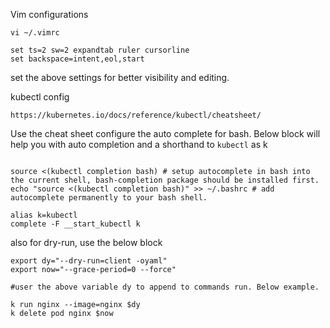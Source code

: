 Vim configurations 

```shell
vi ~/.vimrc 

set ts=2 sw=2 expandtab ruler cursorline
set backspace=intent,eol,start

```

set the above settings for better visibility and editing. 

kubectl config

    https://kubernetes.io/docs/reference/kubectl/cheatsheet/

Use the cheat sheet configure the auto complete for bash. Below block will help you with auto completion and a 
shorthand to `kubectl` as k

```shell

source <(kubectl completion bash) # setup autocomplete in bash into the current shell, bash-completion package should be installed first.
echo "source <(kubectl completion bash)" >> ~/.bashrc # add autocomplete permanently to your bash shell.

alias k=kubectl
complete -F __start_kubectl k
```


also for dry-run, use the below block

```shell
export dy="--dry-run=client -oyaml"
export now="--grace-period=0 --force"

#user the above variable dy to append to commands run. Below example. 

k run nginx --image=nginx $dy 
k delete pod nginx $now 

```

